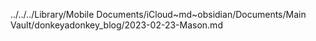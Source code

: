 ../../../Library/Mobile Documents/iCloud~md~obsidian/Documents/Main Vault/donkeyadonkey_blog/2023-02-23-Mason.md